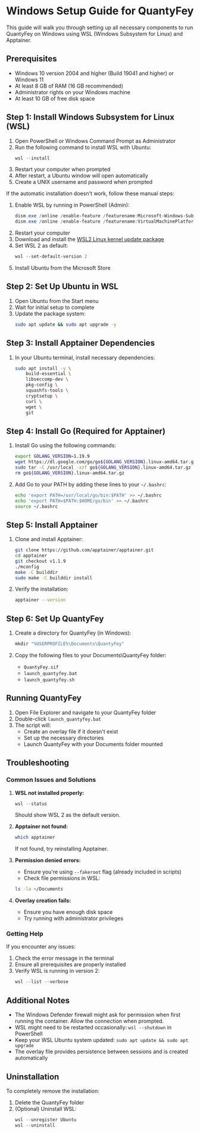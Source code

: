 # Windows Setup Guide for QuantyFey

This guide will walk you through setting up all necessary components to run QuantyFey on Windows using WSL (Windows Subsystem for Linux) and Apptainer.

## Prerequisites

- Windows 10 version 2004 and higher (Build 19041 and higher) or Windows 11
- At least 8 GB of RAM (16 GB recommended)
- Administrator rights on your Windows machine
- At least 10 GB of free disk space

## Step 1: Install Windows Subsystem for Linux (WSL)

1. Open PowerShell or Windows Command Prompt as Administrator
2. Run the following command to install WSL with Ubuntu:
   ```powershell
   wsl --install
   ```
3. Restart your computer when prompted
4. After restart, a Ubuntu window will open automatically
5. Create a UNIX username and password when prompted

If the automatic installation doesn't work, follow these manual steps:

1. Enable WSL by running in PowerShell (Admin):
   ```powershell
   dism.exe /online /enable-feature /featurename:Microsoft-Windows-Subsystem-Linux /all /norestart
   dism.exe /online /enable-feature /featurename:VirtualMachinePlatform /all /norestart
   ```
2. Restart your computer
3. Download and install the [WSL2 Linux kernel update package](https://wslstorestorage.blob.core.windows.net/wslblob/wsl_update_x64.msi)
4. Set WSL 2 as default:
   ```powershell
   wsl --set-default-version 2
   ```
5. Install Ubuntu from the Microsoft Store

## Step 2: Set Up Ubuntu in WSL

1. Open Ubuntu from the Start menu
2. Wait for initial setup to complete
3. Update the package system:
   ```bash
   sudo apt update && sudo apt upgrade -y
   ```

## Step 3: Install Apptainer Dependencies

1. In your Ubuntu terminal, install necessary dependencies:
   ```bash
   sudo apt install -y \
       build-essential \
       libseccomp-dev \
       pkg-config \
       squashfs-tools \
       cryptsetup \
       curl \
       wget \
       git
   ```

## Step 4: Install Go (Required for Apptainer)

1. Install Go using the following commands:
   ```bash
   export GOLANG_VERSION=1.19.9
   wget https://dl.google.com/go/go${GOLANG_VERSION}.linux-amd64.tar.gz
   sudo tar -C /usr/local -xzf go${GOLANG_VERSION}.linux-amd64.tar.gz
   rm go${GOLANG_VERSION}.linux-amd64.tar.gz
   ```

2. Add Go to your PATH by adding these lines to your `~/.bashrc`:
   ```bash
   echo 'export PATH=/usr/local/go/bin:$PATH' >> ~/.bashrc
   echo 'export PATH=$PATH:$HOME/go/bin' >> ~/.bashrc
   source ~/.bashrc
   ```

## Step 5: Install Apptainer

1. Clone and install Apptainer:
   ```bash
   git clone https://github.com/apptainer/apptainer.git
   cd apptainer
   git checkout v1.1.9
   ./mconfig
   make -C builddir
   sudo make -C builddir install
   ```

2. Verify the installation:
   ```bash
   apptainer --version
   ```

## Step 6: Set Up QuantyFey

1. Create a directory for QuantyFey (in Windows):
   ```powershell
   mkdir "%USERPROFILE%\Documents\QuantyFey"
   ```

2. Copy the following files to your Documents\QuantyFey folder:
   - `QuantyFey.sif`
   - `launch_quantyfey.bat`
   - `launch_quantyfey.sh`

## Running QuantyFey

1. Open File Explorer and navigate to your QuantyFey folder
2. Double-click `launch_quantyfey.bat`
3. The script will:
   - Create an overlay file if it doesn't exist
   - Set up the necessary directories
   - Launch QuantyFey with your Documents folder mounted

## Troubleshooting

### Common Issues and Solutions

1. **WSL not installed properly:**
   ```powershell
   wsl --status
   ```
   Should show WSL 2 as the default version.

2. **Apptainer not found:**
   ```bash
   which apptainer
   ```
   If not found, try reinstalling Apptainer.

3. **Permission denied errors:**
   - Ensure you're using `--fakeroot` flag (already included in scripts)
   - Check file permissions in WSL:
   ```bash
   ls -la ~/Documents
   ```

4. **Overlay creation fails:**
   - Ensure you have enough disk space
   - Try running with administrator privileges

### Getting Help

If you encounter any issues:
1. Check the error message in the terminal
2. Ensure all prerequisites are properly installed
3. Verify WSL is running in version 2:
   ```powershell
   wsl --list --verbose
   ```

## Additional Notes

- The Windows Defender firewall might ask for permission when first running the container. Allow the connection when prompted.
- WSL might need to be restarted occasionally: `wsl --shutdown` in PowerShell
- Keep your WSL Ubuntu system updated: `sudo apt update && sudo apt upgrade`
- The overlay file provides persistence between sessions and is created automatically

## Uninstallation

To completely remove the installation:

1. Delete the QuantyFey folder
2. (Optional) Uninstall WSL:
   ```powershell
   wsl --unregister Ubuntu
   wsl --uninstall
   ```
